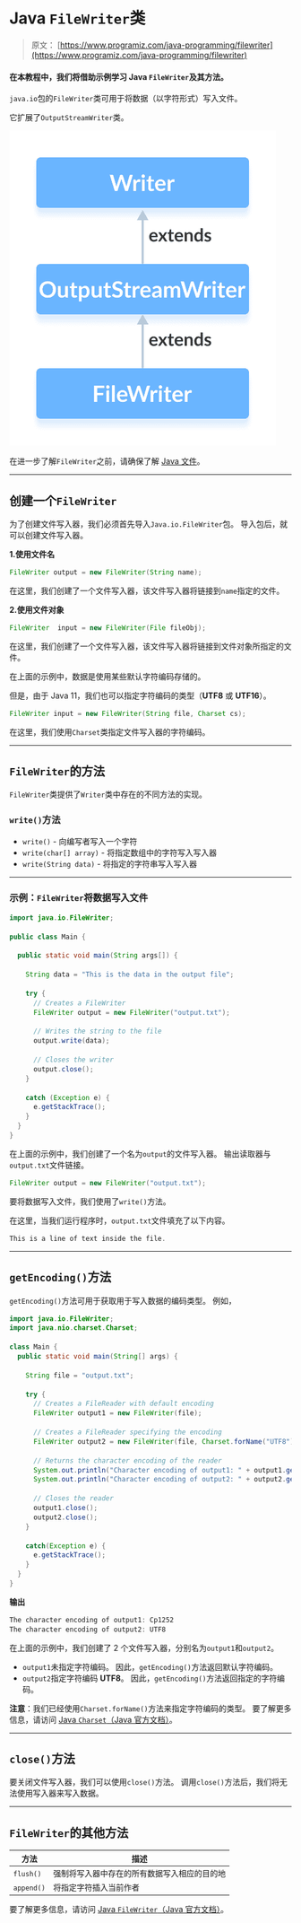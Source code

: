 # Java `FileWriter`类

> 原文： [https://www.programiz.com/java-programming/filewriter](https://www.programiz.com/java-programming/filewriter)

#### 在本教程中，我们将借助示例学习 Java `FileWriter`及其方法。

`java.io`包的`FileWriter`类可用于将数据（以字符形式）写入文件。

它扩展了`OutputStreamWriter`类。

![The FileWriter is a subclass of OutputStreamWriter and the OutputStreamWriter is subclass of the Java Writer.](img/2a1b737c1080a9a1eb18a6bbb7d05c44.png "Java FileWriter Class")

在进一步了解`FileWriter`之前，请确保了解 [Java 文件](/java-programming/files "Java Files")。

* * *

## 创建一个`FileWriter`

为了创建文件写入器，我们必须首先导入`Java.io.FileWriter`包。 导入包后，就可以创建文件写入器。

**1.使用文件名**

```java
FileWriter output = new FileWriter(String name); 
```

在这里，我们创建了一个文件写入器，该文件写入器将链接到`name`指定的文件。

**2.使用文件对象**

```java
FileWriter  input = new FileWriter(File fileObj); 
```

在这里，我们创建了一个文件写入器，该文件写入器将链接到文件对象所指定的文件。

在上面的示例中，数据是使用某些默认字符编码存储的。

但是，由于 Java 11，我们也可以指定字符编码的类型（**UTF8** 或 **UTF16**）。

```java
FileWriter input = new FileWriter(String file, Charset cs); 
```

在这里，我们使用`Charset`类指定文件写入器的字符编码。

* * *

## `FileWriter`的方法

`FileWriter`类提供了`Writer`类中存在的不同方法的实现。

### `write()`方法

*   `write()` - 向编写者写入一个字符
*   `write(char[] array)` - 将指定数组中的字符写入写入器
*   `write(String data)` - 将指定的字符串写入写入器

* * *

### 示例：`FileWriter`将数据写入文件

```java
import java.io.FileWriter;

public class Main {

  public static void main(String args[]) {

    String data = "This is the data in the output file";

    try {
      // Creates a FileWriter
      FileWriter output = new FileWriter("output.txt");

      // Writes the string to the file
      output.write(data);

      // Closes the writer
      output.close();
    }

    catch (Exception e) {
      e.getStackTrace();
    }
  }
} 
```

在上面的示例中，我们创建了一个名为`output`的文件写入器。 输出读取器与`output.txt`文件链接。

```java
FileWriter output = new FileWriter("output.txt"); 
```

要将数据写入文件，我们使用了`write()`方法。

在这里，当我们运行程序时，`output.txt`文件填充了以下内容。

```java
This is a line of text inside the file. 
```

* * *

## `getEncoding()`方法

`getEncoding()`方法可用于获取用于写入数据的编码类型。 例如，

```java
import java.io.FileWriter;
import java.nio.charset.Charset;

class Main {
  public static void main(String[] args) {

    String file = "output.txt";

    try {
      // Creates a FileReader with default encoding
      FileWriter output1 = new FileWriter(file);

      // Creates a FileReader specifying the encoding
      FileWriter output2 = new FileWriter(file, Charset.forName("UTF8"));

      // Returns the character encoding of the reader
      System.out.println("Character encoding of output1: " + output1.getEncoding());
      System.out.println("Character encoding of output2: " + output2.getEncoding());

      // Closes the reader
      output1.close();
      output2.close();
    }

    catch(Exception e) {
      e.getStackTrace();
    }
  }
} 
```

**输出**

```java
The character encoding of output1: Cp1252
The character encoding of output2: UTF8 
```

在上面的示例中，我们创建了 2 个文件写入器，分别名为`output1`和`output2`。

*   `output1`未指定字符编码。 因此，`getEncoding()`方法返回默认字符编码。
*   `output2`指定字符编码 **UTF8**。 因此，`getEncoding()`方法返回指定的字符编码。

**注意**：我们已经使用`Charset.forName()`方法来指定字符编码的类型。 要了解更多信息，请访问 [Java `Charset`（Java 官方文档）](https://docs.oracle.com/javase/7/docs/api/java/nio/charset/Charset.html "Java Charset (official Java documentation)")。

* * *

## `close()`方法

要关闭文件写入器，我们可以使用`close()`方法。 调用`close()`方法后，我们将无法使用写入器来写入数据。

* * *

## `FileWriter`的其他方法

| 方法 | 描述 |
| --- | --- |
| `flush()` | 强制将写入器中存在的所有数据写入相应的目的地 |
| `append()` | 将指定字符插入当前作者 |

要了解更多信息，请访问 [Java `FileWriter`（Java 官方文档）](https://docs.oracle.com/en/java/javase/11/docs/api/java.base/java/io/FileWriter.html "Java FileWriter (official Java documentation)")。